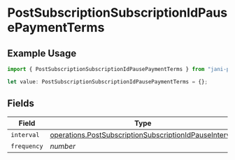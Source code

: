 # PostSubscriptionSubscriptionIdPausePaymentTerms

## Example Usage

```typescript
import { PostSubscriptionSubscriptionIdPausePaymentTerms } from "jani-payments/models/operations";

let value: PostSubscriptionSubscriptionIdPausePaymentTerms = {};
```

## Fields

| Field                                                                                                                            | Type                                                                                                                             | Required                                                                                                                         | Description                                                                                                                      |
| -------------------------------------------------------------------------------------------------------------------------------- | -------------------------------------------------------------------------------------------------------------------------------- | -------------------------------------------------------------------------------------------------------------------------------- | -------------------------------------------------------------------------------------------------------------------------------- |
| `interval`                                                                                                                       | [operations.PostSubscriptionSubscriptionIdPauseInterval](../../models/operations/postsubscriptionsubscriptionidpauseinterval.md) | :heavy_minus_sign:                                                                                                               | N/A                                                                                                                              |
| `frequency`                                                                                                                      | *number*                                                                                                                         | :heavy_minus_sign:                                                                                                               | N/A                                                                                                                              |